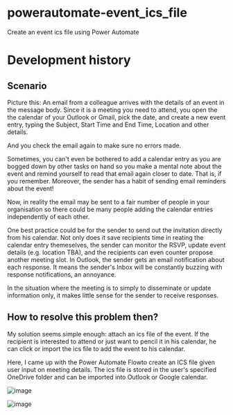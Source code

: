 # powerautomate-event_ics_file
Create an event ics file using Power Automate

# Development history
## Scenario  
Picture this: An email from a colleague arrives with the details of an event in the message body. Since it is a meeting you need to attend, you open the the calendar of your Outlook or Gmail, pick the date, and create a new event entry, typing the Subject, Start Time and End Time, Location and other details. 

And you check the email again to make sure no errors made. 

Sometimes, you can't even be bothered to add a calendar entry as you are bogged down by other tasks on hand so you make a mental note about the event and remind yourself to read that email again closer to date. That is, if you remember. Moreover, the sender has a habit of sending email reminders about the event!

Now, in reality the email may be sent to a fair number of people in your organisation so there could be many people adding the calendar entries independently of each other.

One best practice could be for the sender to send out the invitation directly from his calendar. Not only does it save  recipients time in reating the calendar entry themeselves, the sender can monitor the RSVP, update event details (e.g. location TBA), and the recipients can even counter propose another meeting slot. In Outlook, the sender gets an email notification about each response. It means the sender's Inbox will be constantly buzzing with response notifications, an annoyance.

In the situation where the meeting is to simply to disseminate or update information only, it makes little sense for the sender to receive responses.

## How to resolve this problem then?
My solution seems simple enough: attach an ics file of the event. If the recipient is interested to attend or just want to pencil it in his calendar, he can click or import the ics file to add the event to his calendar. 

Here, I came up with the Power Automate Flowto create an ICS file  given user input on meeting details. The ics file is stored in the user's specified OneDrive folder and can be imported into Outlook or Google calendar. 

![image](https://user-images.githubusercontent.com/82358116/153165431-c4fc0395-0f40-40d4-8055-511cc1a7a8d2.png)

![image](https://user-images.githubusercontent.com/82358116/153165834-10bd2871-6628-4be7-9971-a13f9719999e.png)
